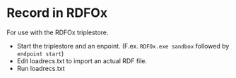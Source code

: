# Record in RDFOx

For use with the RDFOx triplestore.

* Start the triplestore and an enpoint. (F.ex. `RDFOx.exe sandbox` followed by `endpoint start`)
* Edit loadrecs.txt to import an actual RDF file.
* Run loadrecs.txt
